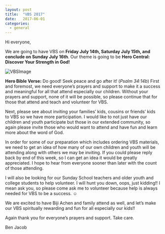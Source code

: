 ```yaml
---
layout: post
title:  "VBS 2017"
date:   2017-06-01
categories: 
  - general
---
```


Hi everyone,

We are going to have VBS on **Friday July 14th, Saturday July 15th, and conclude on Sunday July 16th**.  Our theme is going to be **Hero Central:  Discover Your Strength in God!**

![VBSImage](https://ebenezermarthomachurch.org/img/vbstheme2017.png "VBS2017theme")

**Hero Bible Verse:** Do good! Seek peace and go after it! (*Psalm 34:14b*)
First and foremost, we need everyone’s prayers and support to make it a success and meaningful for all that attend especially our children.  Without your prayers and support, none of it will be possible, so please continue that for those that attend and teach and volunteer for VBS.

Next, please see about inviting your families’ kids, cousins or friends’ kids to VBS so we have more participation.  I would like to not just have our children and youth participate but those in our extended community, so again please invite those who would want to attend and have fun and learn more about the word of God.

In order for some of our preparation which includes ordering VBS materials, we need to get an idea of how many of our own children and youth will be attending along with others we may be inviting.  If you could please reply back by end of this week, so I can get an idea it would be greatly appreciated.  I hope to hear from everyone sooner than later with the count of those attending.

I will also be looking for our Sunday School teachers and older youth and college students to help volunteer.  I will hunt you down, oops, just kidding!!  I mean ask you, so please come ask me to volunteer because help is always needed for VBS to be a success.  ☺

We are excited to have Biji Achen and family attend as well, and let’s make our VBS spiritually rewarding and fun for all especially our kids!!

Again thank you for everyone’s prayers and support.  Take care.

Ben Jacob
